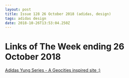 ```yaml
---
layout: post
title: Issue 128 26 October 2018 (adidas, design)
tags: adidas design
date: 2018-10-26T13:53:04.250Z
---
```

# Links of The Week ending 26 October 2018

<a href="https://www.adidas.com/us/yung" target="_blank">Adidas Yung Series - A Geocities inspired site :)</a>